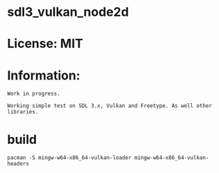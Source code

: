 # sdl3_vulkan_node2d

# License: MIT

# Information:

    Work in progress.

    Working simple test on SDL 3.x, Vulkan and Freetype. As well other libraries.


# build

```
pacman -S mingw-w64-x86_64-vulkan-loader mingw-w64-x86_64-vulkan-headers
```